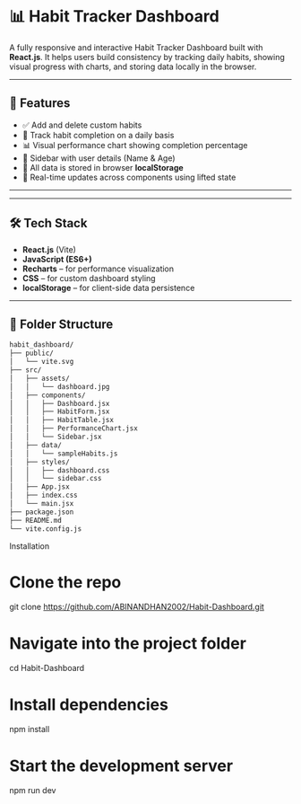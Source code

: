 # 📊 Habit Tracker Dashboard

A fully responsive and interactive Habit Tracker Dashboard built with **React.js**. It helps users build consistency by tracking daily habits, showing visual progress with charts, and storing data locally in the browser.

---

## 🚀 Features

- ✅ Add and delete custom habits
- 📅 Track habit completion on a daily basis
- 📊 Visual performance chart showing completion percentage
- 🧭 Sidebar with user details (Name & Age)
- 💾 All data is stored in browser **localStorage**
- 🔄 Real-time updates across components using lifted state

---


---

## 🛠️ Tech Stack

- **React.js** (Vite)
- **JavaScript (ES6+)**
- **Recharts** – for performance visualization
- **CSS** – for custom dashboard styling
- **localStorage** – for client-side data persistence

---

## 📂 Folder Structure

```bash
habit_dashboard/
├── public/
│   └── vite.svg
├── src/
│   ├── assets/
│   │   └── dashboard.jpg
│   ├── components/
│   │   ├── Dashboard.jsx
│   │   ├── HabitForm.jsx
│   │   ├── HabitTable.jsx
│   │   ├── PerformanceChart.jsx
│   │   └── Sidebar.jsx
│   ├── data/
│   │   └── sampleHabits.js
│   ├── styles/
│   │   ├── dashboard.css
│   │   └── sidebar.css
│   ├── App.jsx
│   ├── index.css
│   └── main.jsx
├── package.json
├── README.md
└── vite.config.js
```
Installation
# Clone the repo
git clone https://github.com/ABINANDHAN2002/Habit-Dashboard.git

# Navigate into the project folder
cd Habit-Dashboard

# Install dependencies
npm install

# Start the development server
npm run dev
